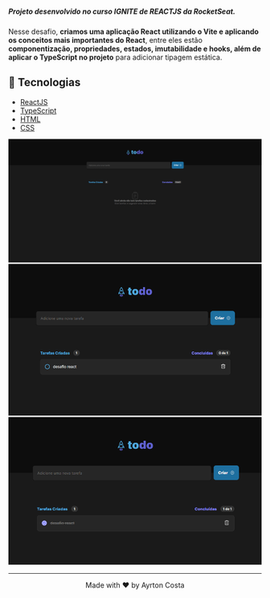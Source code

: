 <h5>Projeto desenvolvido no curso IGNITE de REACTJS da RocketSeat.</h5>
Nesse desafio, <strong>criamos uma aplicação React utilizando o Vite e aplicando os conceitos mais importantes do React</strong>, entre eles estão <strong>componentização, propriedades, estados, imutabilidade e hooks, além de aplicar o TypeScript no projeto</strong> para adicionar tipagem estática.

## 🧪 Tecnologias

- [ReactJS](https://javascript.org/)
- [TypeScript](https://javascript.org/)
- [HTML](https://html.org/)
- [CSS](https://css.org/)

![gif](./src/assets/todo-react.png)
![gif](./src/assets/todo-react1.png)
![gif](./src/assets/todo-react2.png)

---

<p align="center">Made with ♥ by Ayrton Costa</p>